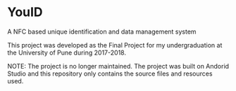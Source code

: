 # YouID
A NFC based unique identification and data management system

This project was developed as the Final Project for my undergraduation at the University of Pune during 2017-2018.

NOTE: The project is no longer maintained. The project was built on Andorid Studio and this repository only contains the source files and resources used.
